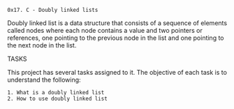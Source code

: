 	0x17. C - Doubly linked lists
Doubly linked list is a data structure that consists of a sequence of elements called nodes where each node contains a  value and two pointers or references, one pointing to the previous node in the list and one pointing to the next node in the list.

TASKS

This project has several tasks assigned to it. The objective of each task is to understand the following:

	1. What is a doubly linked list
	2. How to use doubly linked list

